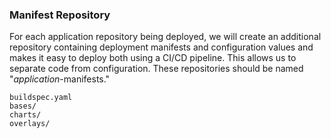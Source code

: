 
### Manifest Repository

For each application repository being deployed, we will create an
additional repository containing deployment manifests and configuration
values and makes it easy to deploy both using a CI/CD pipeline. This
allows us to separate code from configuration. These repositories should
be named "*application*-manifests."

```
buildspec.yaml
bases/
charts/
overlays/
```
